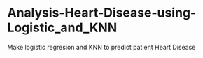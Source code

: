 # Analysis-Heart-Disease-using-Logistic_and_KNN
Make logistic regresion and KNN to predict patient Heart Disease
